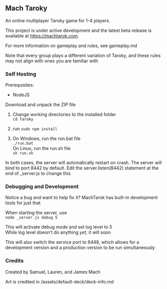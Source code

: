 ## Mach Taroky
An online multiplayer Taroky game for 1-4 players.

This project is under active development and the latest beta release is available at https://machtarok.com.

For more information on gameplay and rules, see gameplay.md

Note that every group plays a different variation of Taroky, and these rules may not align with ones you are familiar with

### Self Hosting

Prerequisites: 

- NodeJS

Download and unpack the ZIP file

1. Change working directories to the installed folder\
`cd Taroky`


2. run `sudo npm install`


3. On Windows, run the run.bat file\
`./run.bat`\
On Linux, run the run.sh file\
`sh run.sh`

In both cases, the server will automatically restart on crash. The server will bind to port 8442 by default. Edit the server.listen(8442) statement at the end of _server.js to change this

### Debugging and Development

Notice a bug and want to help fix it? MachTarok has built-in development tools for just that

When starting the server, use\
`node _server.js debug 5`

This will activate debug mode and set log level to 5\
While log level doesn't do anything *yet,* it will soon

This will also switch the service port to 8448, which allows for a development version and a production version to be run simultaneously

### Credits

Created by Samuel, Lauren, and James Mach

Art is credited in /assets/default-deck/deck-info.md